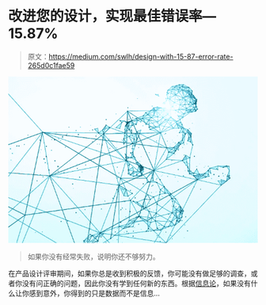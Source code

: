 # 改进您的设计，实现最佳错误率— 15.87%

> 原文：<https://medium.com/swlh/design-with-15-87-error-rate-265d0c1fae59>

![](img/d5e2908b1abefc63db9590ce908555ee.png)

> 如果你没有经常失败，说明你还不够努力。

在产品设计评审期间，如果你总是收到积极的反馈，你可能没有做足够的调查，或者你没有问正确的问题，因此你没有学到任何新的东西。根据[信息论](https://en.wikipedia.org/wiki/Information_theory)，如果没有什么让你感到意外，你得到的只是数据而不是信息…
